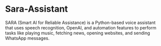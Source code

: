 # Sara-Assistant
SARA (Smart AI for Reliable Assistance) is a Python-based voice assistant that uses speech recognition, OpenAI, and automation features to perform tasks like playing music, fetching news, opening websites, and sending WhatsApp messages.
